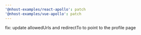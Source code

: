 ```yaml
---
'@nhost-examples/react-apollo': patch
'@nhost-examples/vue-apollo': patch
---
```


fix: update allowedUrls and redirectTo to point to the profile page
